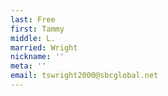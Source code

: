 ```yaml
---
last: Free
first: Tammy
middle: L.
married: Wright
nickname: ''
meta: ''
email: tswright2000@sbcglobal.net
---
```

